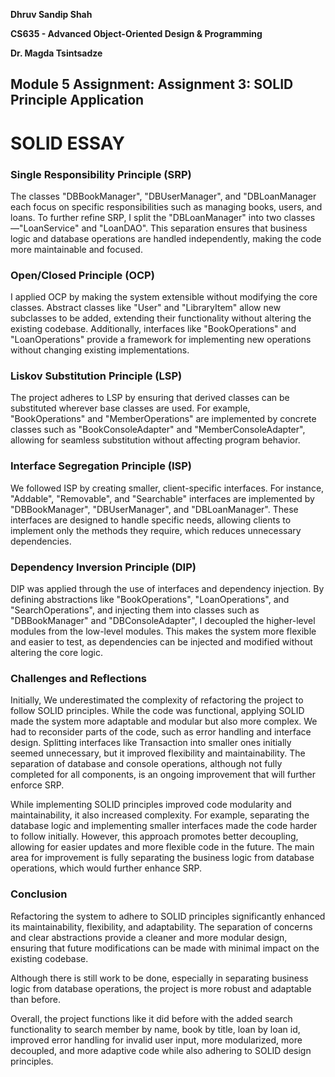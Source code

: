 


**Dhruv Sandip Shah**  

**CS635 - Advanced Object-Oriented Design & Programming**  

**Dr. Magda Tsintsadze**  

## Module 5 Assignment: Assignment 3: SOLID Principle Application  

# SOLID ESSAY 

### Single Responsibility Principle (SRP)  
The classes "DBBookManager", "DBUserManager", and "DBLoanManager each focus on specific responsibilities such as managing books, users, and loans. To further refine SRP, I split the "DBLoanManager" into two classes—"LoanService" and "LoanDAO". This separation ensures that business logic and database operations are handled independently, making the code more maintainable and focused.  

### Open/Closed Principle (OCP)  
I applied OCP by making the system extensible without modifying the core classes. Abstract classes like "User" and "LibraryItem" allow new subclasses to be added, extending their functionality without altering the existing codebase. Additionally, interfaces like "BookOperations" and "LoanOperations" provide a framework for implementing new operations without changing existing implementations.  

### Liskov Substitution Principle (LSP)  
The project adheres to LSP by ensuring that derived classes can be substituted wherever base classes are used. For example, "BookOperations" and "MemberOperations" are implemented by concrete classes such as "BookConsoleAdapter" and "MemberConsoleAdapter", allowing for seamless substitution without affecting program behavior.  

### Interface Segregation Principle (ISP)  
We followed ISP by creating smaller, client-specific interfaces. For instance, "Addable", "Removable", and "Searchable" interfaces are implemented by "DBBookManager", "DBUserManager", and "DBLoanManager". These interfaces are designed to handle specific needs, allowing clients to implement only the methods they require, which reduces unnecessary dependencies.  

### Dependency Inversion Principle (DIP)  
DIP was applied through the use of interfaces and dependency injection. By defining abstractions like "BookOperations", "LoanOperations", and "SearchOperations", and injecting them into classes such as "DBBookManager" and "DBConsoleAdapter", I decoupled the higher-level modules from the low-level modules. This makes the system more flexible and easier to test, as dependencies can be injected and modified without altering the core logic.  

### Challenges and Reflections  
Initially, We underestimated the complexity of refactoring the project to follow SOLID principles. While the code was functional, applying SOLID made the system more adaptable and modular but also more complex. We had to reconsider parts of the code, such as error handling and interface design. Splitting interfaces like Transaction into smaller ones initially seemed unnecessary, but it improved flexibility and maintainability. The separation of database and console operations, although not fully completed for all components, is an ongoing improvement that will further enforce SRP.  

While implementing SOLID principles improved code modularity and maintainability, it also increased complexity. For example, separating the database logic and implementing smaller interfaces made the code harder to follow initially. However, this approach promotes better decoupling, allowing for easier updates and more flexible code in the future. The main area for improvement is fully separating the business logic from database operations, which would further enhance SRP.  

### Conclusion  
Refactoring the system to adhere to SOLID principles significantly enhanced its maintainability, flexibility, and adaptability. The separation of concerns and clear abstractions provide a cleaner and more modular design, ensuring that future modifications can be made with minimal impact on the existing codebase.  

Although there is still work to be done, especially in separating business logic from database operations, the project is more robust and adaptable than before.  

Overall, the project functions like it did before with the added search functionality to search member by name, book by title, loan by loan id, improved error handling for invalid user input, more modularized, more decoupled, and more adaptive code while also adhering to SOLID design principles.
